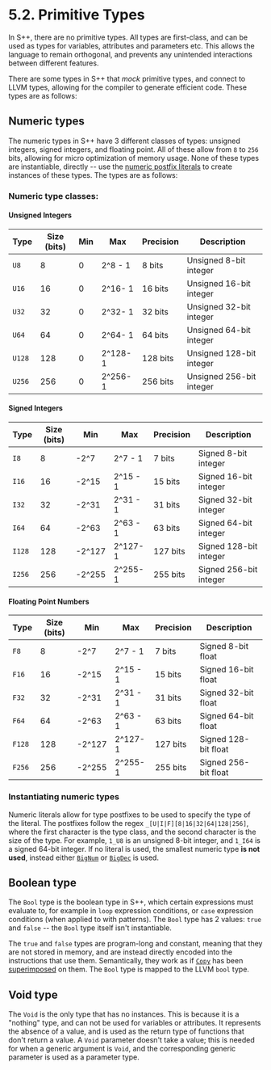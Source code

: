 # 5.2. Primitive Types

In S++, there are no primitive types. All types are first-class, and can be used as types for variables, attributes
and parameters etc. This allows the language to remain orthogonal, and prevents any unintended interactions between
different features.

There are some types in S++ that _mock_ primitive types, and connect to LLVM types, allowing for the compiler to
generate efficient code. These types are as follows:

## Numeric types
The numeric types in S++ have 3 different classes of types: unsigned integers, signed integers, and floating point.
All of these allow from `8` to `256` bits, allowing for micro optimization of memory usage. None of these types are
instantiable, directly -- use the [numeric postfix literals]() to create instances of these types. The types are as
follows:

### Numeric type classes:
#### Unsigned Integers

| Type   | Size (bits) | Min | Max     | Precision | Description              |
|--------|-------------|-----|---------|-----------|--------------------------|
| `U8`   | 8           | 0   | 2^8 - 1 | 8 bits    | Unsigned 8-bit integer   |
| `U16`  | 16          | 0   | 2^16- 1 | 16 bits   | Unsigned 16-bit integer  |
| `U32`  | 32          | 0   | 2^32- 1 | 32 bits   | Unsigned 32-bit integer  |
| `U64`  | 64          | 0   | 2^64- 1 | 64 bits   | Unsigned 64-bit integer  |
| `U128` | 128         | 0   | 2^128-1 | 128 bits  | Unsigned 128-bit integer |
| `U256` | 256         | 0   | 2^256-1 | 256 bits  | Unsigned 256-bit integer |

#### Signed Integers

| Type   | Size (bits) | Min    | Max      | Precision | Description            |
|--------|-------------|--------|----------|-----------|------------------------|
| `I8`   | 8           | -2^7   | 2^7 - 1  | 7 bits    | Signed 8-bit integer   |
| `I16`  | 16          | -2^15  | 2^15 - 1 | 15 bits   | Signed 16-bit integer  |
| `I32`  | 32          | -2^31  | 2^31 - 1 | 31 bits   | Signed 32-bit integer  |
| `I64`  | 64          | -2^63  | 2^63 - 1 | 63 bits   | Signed 64-bit integer  |
| `I128` | 128         | -2^127 | 2^127-1  | 127 bits  | Signed 128-bit integer |
| `I256` | 256         | -2^255 | 2^255-1  | 255 bits  | Signed 256-bit integer |

#### Floating Point Numbers

| Type   | Size (bits) | Min    | Max      | Precision | Description          |
|--------|-------------|--------|----------|-----------|----------------------|
| `F8`   | 8           | -2^7   | 2^7 - 1  | 7 bits    | Signed 8-bit float   |
| `F16`  | 16          | -2^15  | 2^15 - 1 | 15 bits   | Signed 16-bit float  |
| `F32`  | 32          | -2^31  | 2^31 - 1 | 31 bits   | Signed 32-bit float  |
| `F64`  | 64          | -2^63  | 2^63 - 1 | 63 bits   | Signed 64-bit float  |
| `F128` | 128         | -2^127 | 2^127-1  | 127 bits  | Signed 128-bit float |
| `F256` | 256         | -2^255 | 2^255-1  | 255 bits  | Signed 256-bit float |

### Instantiating numeric types
Numeric literals allow for type postfixes to be used to specify the type of the literal. The postfixes follow the
regex `_[U|I|F][8|16|32|64|128|256]`, where the first character is the type class, and the second character is the
size of the type. For example, `1_U8` is an unsigned 8-bit integer, and `1_I64` is a signed 64-bit integer. If no
literal is used, the smallest numeric type **is not used**, instead either [`BigNum`]() or [`BigDec`]() is used.

## Boolean type
The `Bool` type is the boolean type in S++, which certain expressions must evaluate to, for example in `loop`
expression conditions, or `case` expression conditions (when applied to with patterns). The `Bool` type has 2 values:
`true` and `false` -- the `Bool` type itself isn't instantiable.

The `true` and `false` types are program-long and constant, meaning that they are not stored in memory, and are
instead directly encoded into the instructions that use them. Semantically, they work as if [`Copy`]() has been
[superimposed]() on them. The `Bool` type is mapped to the LLVM `bool` type.

## Void type
The `Void` is the only type that has no instances. This is because it is a "nothing" type, and can not be used for 
variables or attributes. It represents the absence of a value, and is used as the return type of functions that 
don't return a value. A `Void` parameter doesn't take a value; this is needed for when a generic argument is `Void`, 
and the corresponding generic parameter is used as a parameter type.
